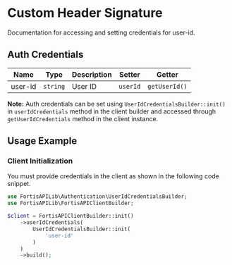 
# Custom Header Signature



Documentation for accessing and setting credentials for user-id.

## Auth Credentials

| Name | Type | Description | Setter | Getter |
|  --- | --- | --- | --- | --- |
| user-id | `string` | User ID | `userId` | `getUserId()` |



**Note:** Auth credentials can be set using `UserIdCredentialsBuilder::init()` in `userIdCredentials` method in the client builder and accessed through `getUserIdCredentials` method in the client instance.

## Usage Example

### Client Initialization

You must provide credentials in the client as shown in the following code snippet.

```php
use FortisAPILib\Authentication\UserIdCredentialsBuilder;
use FortisAPILib\FortisAPIClientBuilder;

$client = FortisAPIClientBuilder::init()
    ->userIdCredentials(
        UserIdCredentialsBuilder::init(
            'user-id'
        )
    )
    ->build();
```


